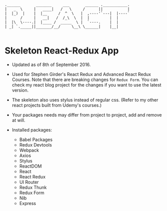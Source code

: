 ```
.______       _______     ___       ______ .___________.
|   _  \     |   ____|   /   \     /      ||           |
|  |_)  |    |  |__     /  ^  \   |  ,----'`---|  |----`
|      /     |   __|   /  /_\  \  |  |         |  |
|  |\  \----.|  |____ /  _____  \ |  `----.    |  |
| _| `._____||_______/__/     \__\ \______|    |__|


```

# Skeleton React-Redux App

- Updated as of 8th of September 2016.

- Used for Stephen Girder's React Redux and Advanced React Redux Courses.
Note that there are breaking changes for `Redux Form`. You can check my react blog
project for the changes if you want to use the latest version.

- The skeleton also uses stylus instead of regular css. (Refer to my other react projects
built from Udemy's courses.)

- Your packages needs may differ from project to project, add and remove at will.

- Installed packages:
  - Babel Packages
  - Redux Devtools
  - Webpack
  - Axios
  - Stylus
  - ReactDOM
  - React
  - React Redux
  - UI Router
  - Redux Thunk
  - Redux Form
  - Nib
  - Express
